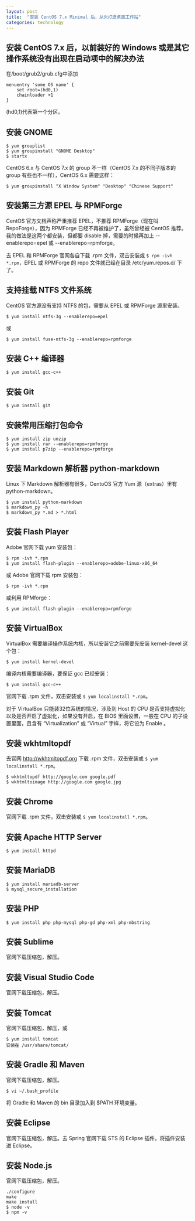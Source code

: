 ```yaml
---
layout: post
title:  "安装 CentOS 7.x Minimal 后，从头打造桌面工作站"
categories: technology
---
```

## 安装 CentOS 7.x 后，以前装好的 Windows 或是其它操作系统没有出现在启动项中的解决办法

在/boot/grub2/grub.cfg中添加

    menuentry 'some OS name' {
        set root=(hd0,1)
        chainloader +1
    }

(hd0,1)代表第一个分区。

## 安装 GNOME

    $ yum grouplist
    $ yum groupinstall "GNOME Desktop"
    $ startx

CentOS 6.x 与 CentOS 7.x 的 group 不一样（CentOS 7.x 的不同子版本的 group 有些也不一样），CentOS 6.x 需要这样：

    $ yum groupinstall "X Window System" "Desktop" "Chinese Support"

## 安装第三方源 EPEL 与 RPMForge

CentOS 官方文档声称严重推荐 EPEL，不推荐 RPMForge（现在叫RepoForge），因为 RPMForge 已经不再被维护了，虽然曾经被 CentOS 推荐。我的做法是这两个都安装，但都要 disable 掉，需要的时候再加上 --enablerepo=epel 或 --enablerepo=rpmforge。

去 EPEL 和 RPMForge 官网各自下载 .rpm 文件，双击安装或 `$ rpm -ivh *.rpm`，EPEL 或 RPMForge 的 repo 文件就已经在目录 /etc/yum.repos.d/ 下了。

## 支持挂载 NTFS 文件系统

CentOS 官方源没有支持 NTFS 的包，需要从 EPEL 或 RPMForge 源里安装。

    $ yum install ntfs-3g --enablerepo=epel

或

    $ yum install fuse-ntfs-3g --enablerepo=rpmforge

## 安装 C++ 编译器

    $ yum install gcc-c++

## 安装 Git

    $ yum install git

## 安装常用压缩打包命令

    $ yum install zip unzip
    $ yum install rar --enablerepo=rpmforge
    $ yum install p7zip --enablerepo=rpmforge

## 安装 Markdown 解析器 python-markdown

Linux 下 Markdown 解析器有很多，CentoOS 官方 Yum 源（extras）里有 python-markdown。

    $ yum install python-markdown
    $ markdown_py -h
    $ markdown_py *.md > *.html

## 安装 Flash Player

Adobe 官网下载 yum 安装包：

    $ rpm -ivh *.rpm
    $ yum install flash-plugin --enablerepo=adobe-linux-x86_64

或 Adobe 官网下载 rpm 安装包：

    $ rpm -ivh *.rpm

或利用 RPMforge：

    $ yum install flash-plugin --enablerepo=rpmforge

## 安装 VirtualBox

VirtualBox 需要编译操作系统内核，所以安装它之前需要先安装 kernel-devel 这个包：

    $ yum install kernel-devel

编译内核需要编译器，要保证 gcc 已经安装：

    $ yum install gcc-c++

官网下载 .rpm 文件，双击安装或 `$ yum localinstall *.rpm`。

对于 VirtualBox 只能装32位系统的情况，涉及到 Host 的 CPU 是否支持虚拟化以及是否开启了虚拟化，如果没有开启，在 BIOS 里面设置，一般在 CPU 的子设置里面，且含有 “Virtualization” 或 “Virtual” 字样，将它设为 Enable 。

## 安装 wkhtmltopdf

去官网 http://wkhtmltopdf.org 下载 .rpm 文件，双击安装或 `$ yum localinstall *.rpm`。

    $ wkhtmltopdf http://google.com google.pdf
    $ wkhtmltoimage http://google.com google.jpg

## 安装 Chrome

官网下载 .rpm 文件，双击安装或 `$ yum localinstall *.rpm`。

## 安装 Apache HTTP Server

    $ yum install httpd

## 安装 MariaDB

    $ yum install mariadb-server
    $ mysql_secure_installation

## 安装 PHP

    $ yum install php php-mysql php-gd php-xml php-mbstring

## 安装 Sublime

官网下载压缩包，解压。

## 安装 Visual Studio Code

官网下载压缩包，解压。

## 安装 Tomcat

官网下载压缩包，解压，或

    $ yum install tomcat
    安装在 /usr/share/tomcat/

## 安装 Gradle 和 Maven

官网下载压缩包，解压。

    $ vi ~/.bash_profile

将 Gradle 和 Maven 的 bin 目录加入到 $PATH 环境变量。

## 安装 Eclipse

官网下载压缩包，解压。去 Spring 官网下载 STS 的 Eclipse 插件，将插件安装进 Eclipse。

## 安装 Node.js

官网下载压缩包，解压。

    ./configure
    make
    make install
    $ node -v
    $ npm -v

